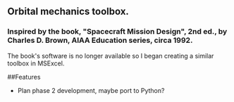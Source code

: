 ## Orbital mechanics toolbox.
### Inspired by the book, "Spacecraft Mission Design", 2nd ed., by Charles D. Brown, AIAA Education series, circa 1992.
The book's software is no longer available so I began creating a similar toolbox in MSExcel.

##Features
* Plan phase 2 development, maybe port to Python?